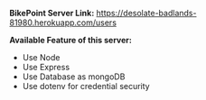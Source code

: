 <b>BikePoint Server Link:</b> https://desolate-badlands-81980.herokuapp.com/users 
</br> 

<b>Available Feature of this server:</b>
<ul>
    <li> Use Node </li>
    <li> Use Express </li>
    <li> Use Database as mongoDB </li>
    <li> Use dotenv for credential security </li>
</ul>